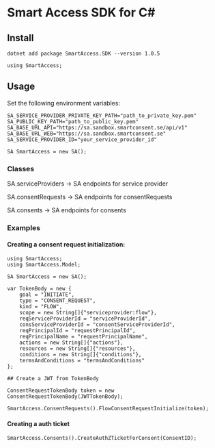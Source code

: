 # Smart Access SDK for C#

##  Install

`dotnet add package SmartAccess.SDK --version 1.0.5`

`using SmartAccess;`

## Usage

Set the following environment variables:

```
SA_SERVICE_PROVIDER_PRIVATE_KEY_PATH="path_to_private_key.pem"
SA_PUBLIC_KEY_PATH="path_to_public_key.pem"
SA_BASE_URL_API="https://sa.sandbox.smartconsent.se/api/v1"
SA_BASE_URL_WEB="https://sa.sandbox.smartconsent.se"
SA_SERVICE_PROVIDER_ID="your_service_provider_id"
```

`SA SmartAccess = new SA();`

### Classes

SA.serviceProviders -> SA endpoints for service provider

SA.consentRequests -> SA endpoints for consentRequests

SA.consents -> SA endpoints for consents

### Examples

#### Creating a consent request initialization:

```
using SmartAccess;
using SmartAccess.Model;

SA SmartAccess = new SA();

var TokenBody = new {
    goal = "INITIATE",
    type = "CONSENT_REQUEST",
    kind = "FLOW",
    scope = new String[]{"serviceprovider:flow"},
    reqServiceProviderId = "serviceProviderId",
    consServiceProviderId = "consentServiceProviderId",
    reqPrincipalId = "requestPrincipalId",
    reqPrincipalName = "requestPrincipalName",
    actions = new String[]{"actions"},
    resources = new String[]{"resources"},
    conditions = new String[]{"conditions"},
    termsAndConditions = "termsAndConditions"
};

## Create a JWT from TokenBody

ConsentRequestTokenBody token = new ConsentRequestTokenBody(JWTTokenBody);

SmartAccess.ConsentRequests().FlowConsentRequestInitialize(token);
```

#### Creating a auth ticket

`SmartAccess.Consents().CreateAuthZTicketForConsent(ConsentID);`
